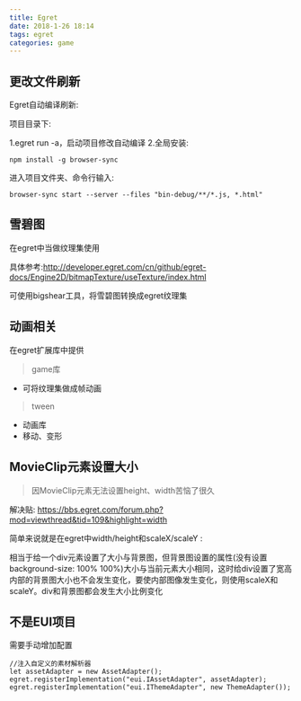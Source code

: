 ```yaml
---
title: Egret
date: 2018-1-26 18:14
tags: egret
categories: game
---
```


## 更改文件刷新

Egret自动编译刷新:


项目目录下:

1.egret run -a，启动项目修改自动编译
2.全局安装:

`npm install -g browser-sync`

进入项目文件夹、命令行输入:

```
browser-sync start --server --files "bin-debug/**/*.js, *.html"
```


<div><!-- more--></div>

## 雪碧图


在egret中当做纹理集使用

具体参考:http://developer.egret.com/cn/github/egret-docs/Engine2D/bitmapTexture/useTexture/index.html

可使用bigshear工具，将雪碧图转换成egret纹理集

## 动画相关

在egret扩展库中提供

> game库

* 可将纹理集做成帧动画

> tween

* 动画库
* 移动、变形



## MovieClip元素设置大小

> 因MovieClip元素无法设置height、width苦恼了很久

解决贴: https://bbs.egret.com/forum.php?mod=viewthread&tid=109&highlight=width

简单来说就是在egret中width/height和scaleX/scaleY :

相当于给一个div元素设置了大小与背景图，但背景图设置的属性(没有设置background-size: 100% 100%)大小与当前元素大小相同，这时给div设置了宽高内部的背景图大小也不会发生变化，要使内部图像发生变化，则使用scaleX和scaleY。div和背景图都会发生大小比例变化

## 不是EUI项目

需要手动增加配置

```
//注入自定义的素材解析器
let assetAdapter = new AssetAdapter();
egret.registerImplementation("eui.IAssetAdapter", assetAdapter);
egret.registerImplementation("eui.IThemeAdapter", new ThemeAdapter());
```


